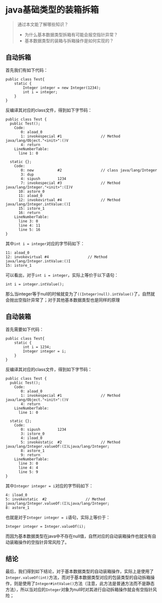 # java基础类型的装箱拆箱
> 通过本文能了解哪些知识？
> - 为什么基本数据类型拆箱有可能会报空指针异常？
> - 基本数据类型的装箱与拆箱操作是如何实现的？

## 自动拆箱
首先我们有如下代码：
```
public class Test{
    static {
        Integer integer = new Integer(1234);
        int i = integer;
    }
}
```
反编译其对应的class文件，得到如下字节码：
```
public class Test {
  public Test();
    Code:
       0: aload_0
       1: invokespecial #1                  // Method java/lang/Object."<init>":()V
       4: return
    LineNumberTable:
      line 1: 0

  static {};
    Code:
       0: new           #2                  // class java/lang/Integer
       3: dup
       4: sipush        1234
       7: invokespecial #3                  // Method java/lang/Integer."<init>":(I)V
      10: astore_0
      11: aload_0
      12: invokevirtual #4                  // Method java/lang/Integer.intValue:()I
      15: istore_1
      16: return
    LineNumberTable:
      line 3: 0
      line 4: 11
      line 5: 16
}
```
其中`int i = integer`对应的字节码如下：
```
11: aload_0
12: invokevirtual #4                  // Method java/lang/Integer.intValue:()I
15: istore_1
```
可以看出，对于`int i = integer`，实际上等价于以下语句：
```
int i = integer.intValue();
```
那么当integer等于null的时候就变为了`((Integer)null).intValue()`了，自然就会抛出空指针异常了；对于其他基本数据类型也是同样的原理

## 自动装箱
首先需要如下代码：
```
public class Test{
    static {
        int i = 1234;
        Integer integer = i;
    }
}
```
反编译其对应的class文件，得到如下字节码：
```
public class Test {
  public Test();
    Code:
       0: aload_0
       1: invokespecial #1                  // Method java/lang/Object."<init>":()V
       4: return
    LineNumberTable:
      line 1: 0

  static {};
    Code:
       0: sipush        1234
       3: istore_0
       4: iload_0
       5: invokestatic  #2                  // Method java/lang/Integer.valueOf:(I)Ljava/lang/Integer;
       8: astore_1
       9: return
    LineNumberTable:
      line 3: 0
      line 4: 4
      line 5: 9
}
```
其中`Integer integer = i`对应的字节码如下：
```
4: iload_0
5: invokestatic  #2                  // Method java/lang/Integer.valueOf:(I)Ljava/lang/Integer;
8: astore_1
```
也就是对于`Integer integer = i`语句，实际上等价于：
```
Integer integer = Integer.valueOf(i);
```
而因为基本数据类型在java中不存在null值，自然对应的自动装箱操作也就没有自动装箱操作的空指针异常风险了。

## 结论
最后，我们得到如下结论，对于基本数据类型的自动装箱操作，实际上是使用了`Integer.valueOf(int)`方法，而对于基本数据类型对应的包装类型的自动拆箱操作，则是使用了`Integer#intValue()`方法（注意，此方法是普通方法而不是静态方法），所以当对应的`Integer`对象为null时对其进行自动拆箱操作就会有空指针风险；
